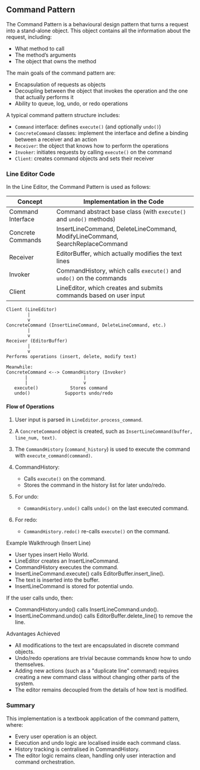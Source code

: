 
## Command Pattern

The Command Pattern is a behavioural design pattern that turns a request into a stand-alone object.
This object contains all the information about the request, including:
- What method to call
- The method’s arguments
- The object that owns the method

The main goals of the command pattern are:
- Encapsulation of requests as objects
- Decoupling between the object that invokes the operation and the one that actually performs it
- Ability to queue, log, undo, or redo operations

A typical command pattern structure includes:
- `Command` interface: defines `execute()` (and optionally `undo()`)
- `ConcreteCommand` classes: implement the interface and define a binding between a receiver and an action
- `Receiver`: the object that knows how to perform the operations
- `Invoker`: initiates requests by calling `execute()` on the command
- `Client`: creates command objects and sets their receiver


### Line Editor Code

In the Line Editor, the Command Pattern is used as follows:

| Concept            | Implementation in the Code                                                    |
|--------------------|-------------------------------------------------------------------------------|
| Command Interface  | Command abstract base class (with `execute()` and `undo()` methods)           |
| Concrete Commands  | InsertLineCommand, DeleteLineCommand, ModifyLineCommand, SearchReplaceCommand |
| Receiver           | EditorBuffer, which actually modifies the text lines                          |
| Invoker            | CommandHistory, which calls `execute()` and `undo()` on the commands          |
| Client             | LineEditor, which creates and submits commands based on user input            |


```
Client (LineEditor)
        |
        v
ConcreteCommand (InsertLineCommand, DeleteLineCommand, etc.)
        |
        v
Receiver (EditorBuffer)
        |
        v
Performs operations (insert, delete, modify text)

Meanwhile:
ConcreteCommand <--> CommandHistory (Invoker)
       |                     |
       |                     v
   execute()            Stores command
   undo()             Supports undo/redo
```


#### Flow of Operations

1. User input is parsed in `LineEditor.process_command`.

2. A `ConcreteCommand` object is created, such as `InsertLineCommand(buffer, line_num, text)`.

3. The `CommandHistory` (`command_history`) is used to execute the command with `execute_command(command)`.

4. CommandHistory:
    - Calls `execute()` on the command.
    - Stores the command in the history list for later undo/redo.

5. For undo:
    - `CommandHistory.undo()` calls `undo()` on the last executed command.

6. For redo:
    - `CommandHistory.redo()` re-calls `execute()` on the command.

Example Walkthrough (Insert Line)
- User types insert Hello World.
- LineEditor creates an InsertLineCommand.
- CommandHistory executes the command.
- InsertLineCommand.execute() calls EditorBuffer.insert_line().
- The text is inserted into the buffer.
- InsertLineCommand is stored for potential undo.

If the user calls undo, then:
- CommandHistory.undo() calls InsertLineCommand.undo().
- InsertLineCommand.undo() calls EditorBuffer.delete_line() to remove the line.

Advantages Achieved
- All modifications to the text are encapsulated in discrete command objects.
- Undo/redo operations are trivial because commands know how to undo themselves.
- Adding new actions (such as a "duplicate line" command) requires creating a new
  command class without changing other parts of the system.
- The editor remains decoupled from the details of how text is modified.


### Summary

This implementation is a textbook application of the command pattern, where:
- Every user operation is an object.
- Execution and undo logic are localised inside each command class.
- History tracking is centralised in CommandHistory.
- The editor logic remains clean, handling only user interaction and command orchestration.

